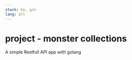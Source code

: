 ```yaml
---
stack: Go, gin
lang: all
---
```


# project - monster collections 
A simple Restfull API app with golang